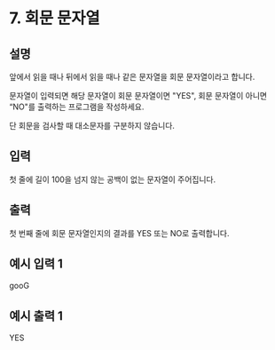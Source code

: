 # 7. 회문 문자열
## 설명

앞에서 읽을 때나 뒤에서 읽을 때나 같은 문자열을 회문 문자열이라고 합니다.

문자열이 입력되면 해당 문자열이 회문 문자열이면 "YES", 회문 문자열이 아니면 “NO"를 출력하는 프로그램을 작성하세요.

단 회문을 검사할 때 대소문자를 구분하지 않습니다.


## 입력

첫 줄에 길이 100을 넘지 않는 공백이 없는 문자열이 주어집니다.


## 출력

첫 번째 줄에 회문 문자열인지의 결과를 YES 또는 NO로 출력합니다.


## 예시 입력 1

gooG
## 예시 출력 1

YES